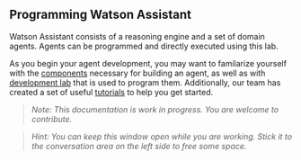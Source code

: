 ## Programming Watson Assistant

Watson Assistant consists of a reasoning engine and a set of domain agents. Agents can be programmed and directly executed using this lab. 

As you begin your agent development, you may want to familarize yourself with the [components](Components.md) necessary for building an agent, as well as with [development lab](DevelopmentLab.md) that is used to program them. Additionally, our team has created a set of useful [tutorials](Tutorials.md) to help you get started.

> _Note: This documentation is work in progress. You are welcome to contribute._

> _Hint: You can keep this window open while you are working. Stick it to the conversation area on the left side to free some space._
